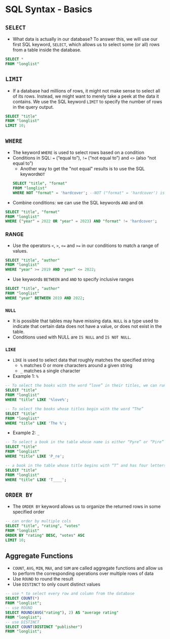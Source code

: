 # SQL Syntax - Basics
## `SELECT`
- What data is actually in our database? To answer this, we will use our first SQL keyword, `SELECT`, which allows us to select some (or all) rows from a table inside the database.
```sql
SELECT * 
FROM "longlist" 
```
## `LIMIT`
- If a database had millions of rows, it might not make sense to select all of its rows. Instead, we might want to merely take a peek at the data it contains. We use the SQL keyword `LIMIT` to specify the number of rows in the query output.
```sql
SELECT "title" 
FROM "longlist" 
LIMIT 10;
```
## `WHERE`
- The keyword `WHERE` is used to select rows based on a condition
- Conditions in SQL:  `=` (“equal to”), `!=` (“not equal to”) and `<>` (also “not equal to”)
  - Another way to get the "not equal" results is to use the SQL keyword`NOT`
  ```sql
  SELECT "title", "format" 
  FROM "longlist" 
  WHERE NOT "format" = 'hardcover'; --NOT ("format" = 'hardcover') is equal to "format" <> 'hardcover'
  ``` 
- Combine conditions: we can use the SQL keywords `AND` and `OR`
```sql
SELECT "title", "format" 
FROM "longlist" 
WHERE ("year" = 2022 OR "year" = 2023) AND "format" != 'hardcover';
```
### RANGE
- Use the operators `<`, `>`, `<=` and `>=` in our conditions to match a range of values.
```sql
SELECT "title", "author" 
FROM "longlist" 
WHERE "year" >= 2019 AND "year" <= 2022;
```
- Use keywords `BETWEEN` and `AND` to specify inclusive ranges
```sql
SELECT "title", "author" 
FROM "longlist" 
WHERE "year" BETWEEN 2019 AND 2022;
```
### `NULL`
- It is possible that tables may have missing data. `NULL` is a type used to indicate that certain data does not have a value, or does not exist in the table.
- Conditions used with NULL are `IS NULL` and `IS NOT NULL`.

### `LIKE`
- `LIKE` is used to select data that roughly matches the specified string
  -  `%` matches 0 or more characters around a given string
  -  `_` matches a single character
-  Example 1: `%`
```sql
-- To select the books with the word “love” in their titles, we can run
SELECT "title"
FROM "longlist"
WHERE "title" LIKE '%love%';

-- To select the books whose titles begin with the word “The”
SELECT "title" 
FROM "longlist" 
WHERE "title" LIKE 'The %';
```
- Example 2: `_`
```sql
-- To select a book in the table whose name is either “Pyre” or “Pire”
SELECT "title" 
FROM "longlist" 
WHERE "title" LIKE 'P_re';

-- a book in the table whose title begins with “T” and has four letters
SELECT "title" 
FROM "longlist" 
WHERE "title" LIKE 'T____';
```

## `ORDER BY`
- The `ORDER BY` keyword allows us to organize the returned rows in some specified order
```sql
-- can order by multiple cols
SELECT "title", "rating", "votes" 
FROM "longlist"
ORDER BY "rating" DESC, "votes" ASC
LIMIT 10;
```

## Aggregate Functions
- `COUNT`, `AVG`, `MIN`, `MAX`, and `SUM` are called aggregate functions and allow us to perform the corresponding operations over multiple rows of data
- Use `ROUND` to round the result
- Use `DISTINCT` to only count distinct values
```sql
-- use * to select every row and column from the database
SELECT COUNT(*) 
FROM "longlist";
-- use ROUND
SELECT ROUND(AVG("rating"), 2) AS "average rating" 
FROM "longlist";
-- use DISTINCT
SELECT COUNT(DISTINCT "publisher") 
FROM "longlist";
```
